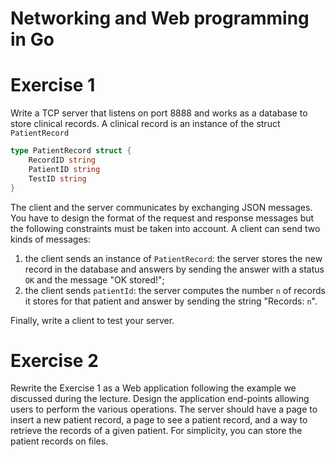 # Networking and Web programming in Go

# Exercise 1

Write a TCP server that listens on port 8888 and works as a database to store
clinical records.  A clinical record is an instance of the struct `PatientRecord`
```go
type PatientRecord struct {
    RecordID string
    PatientID string
    TestID string
}
```
The client and the server communicates by exchanging JSON messages.
You have to design the format of the request and response messages but the following constraints must be taken into account. 
A client can send two kinds of messages:
 1) the client sends an instance of `PatientRecord`: the server stores the new
    record in the database and answers by sending the answer with a status `OK` and the message "OK stored!";
 2) the client sends `patientId`: the server computes the number `n` of records it stores for that patient and answer by sending the string "Records: `n`".

Finally, write a client to test your server.

# Exercise 2

Rewrite the Exercise 1 as a Web application following the example we discussed during the lecture.
Design the application end-points allowing users to perform the various operations. 
The server should have a page to insert a new patient record, a page to see a patient record, 
and a way to retrieve the records of a given patient. For simplicity, you can store the patient records
on files. 